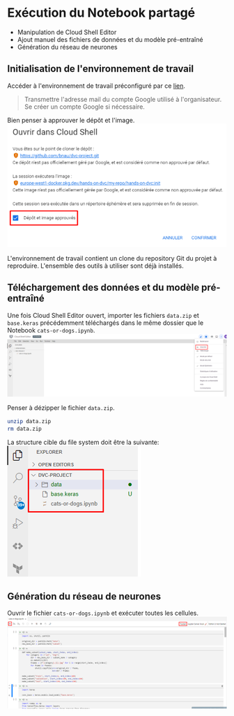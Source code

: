 # Exécution du Notebook partagé

* Manipulation de Cloud Shell Editor
* Ajout manuel des fichiers de données et du modèle pré-entraîné
* Génération du réseau de neurones

## Initialisation de l'environnement de travail

Accéder à l'environnement de travail préconfiguré par ce [lien](https://shell.cloud.google.com/cloudshell/editor?cloudshell_git_repo=https://github.com/bnau/dvc-project.git&cloudshell_image=europe-west1-docker.pkg.dev/hands-on-dvc/my-repo/hands-on-dvc:init&cloudshell_workspace=.).

> Transmettre l'adresse mail du compte Google utilisé à l'organisateur.
> Se créer un compte Google si nécessaire.

Bien penser à approuver le dépôt et l'image.
![screenshot_approve](./assets/01.approve.png)

L'environnement de travail contient un clone du repository Git du projet à reproduire.
L'ensemble des outils à utiliser sont déjà installés.

## Téléchargement des données et du modèle pré-entraîné

Une fois Cloud Shell Editor ouvert, importer les fichiers `data.zip` et `base.keras` précédemment téléchargés
dans le même dossier que le Notebook `cats-or-dogs.ipynb`.
![screenshot_import](./assets/01.import.png)

Penser à dézipper le fichier `data.zip`.
```bash
unzip data.zip
rm data.zip
```

La structure cible du file system doit être la suivante:
![screenshot_fs](./assets/01.fs.png)


## Génération du réseau de neurones

Ouvrir le fichier `cats-or-dogs.ipynb` et exécuter toutes les cellules.
![screenshot_exec_cells](./assets/01.exec_cells.png)

